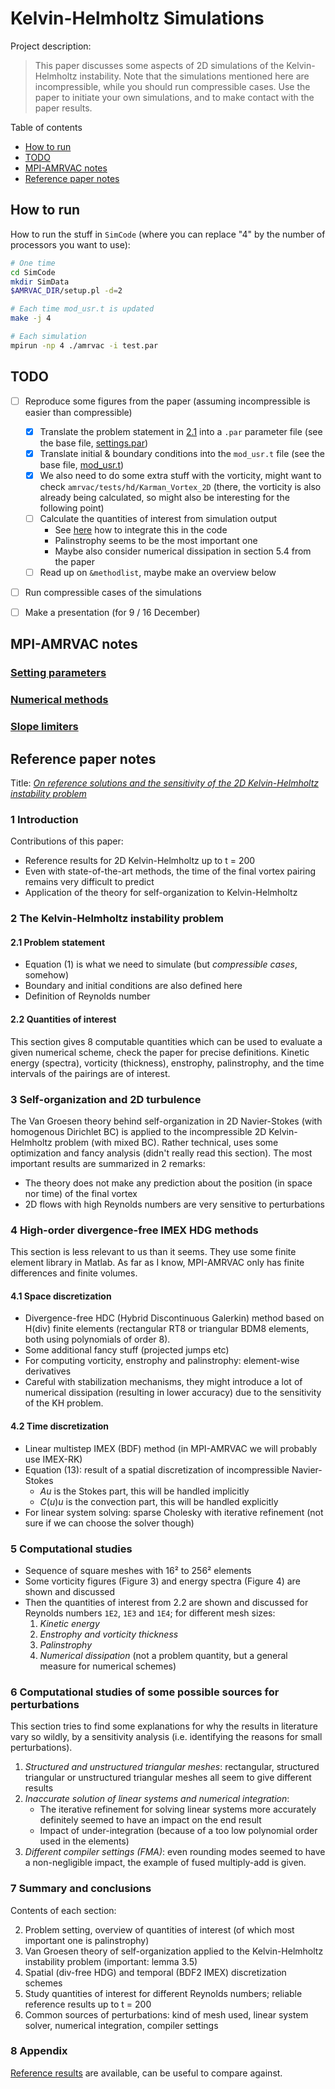 # Kelvin-Helmholtz Simulations

Project description:
> This paper discusses some aspects of 2D simulations of the Kelvin-Helmholtz instability. Note that the simulations mentioned here are incompressible, while you should run compressible cases. Use the paper to initiate your own simulations, and to make contact with the paper results.

Table of contents
- [How to run](#how-to-run)
- [TODO](#todo)
- [MPI-AMRVAC notes](#mpi-amrvac-notes)
- [Reference paper notes](#reference-paper-notes)


## How to run
How to run the stuff in `SimCode` (where you can replace "4" by the number of processors you want to use):
```bash
# One time
cd SimCode
mkdir SimData
$AMRVAC_DIR/setup.pl -d=2

# Each time mod_usr.t is updated
make -j 4

# Each simulation
mpirun -np 4 ./amrvac -i test.par
```


## TODO
- [ ] Reproduce some figures from the paper (assuming incompressible is easier than compressible)
    - [x] Translate the problem statement in [2.1](#2.1-Problem-statement) into a `.par` parameter file (see the base file, [settings.par](./SimCode/settings.par))
    - [x] Translate initial & boundary conditions into the `mod_usr.t` file (see the base file, [mod_usr.t](./SimCode/mod_usr.t))
    - [x] We also need to do some extra stuff with the vorticity, might want to check `amrvac/tests/hd/Karman_Vortex_2D` (there, the vorticity is also already being calculated, so might also be interesting for the following point)
    - [ ] Calculate the quantities of interest from simulation output 
        - See [here](http://amrvac.org/md_doc_mpiamrvac_nw.html) how to integrate this in the code
        - Palinstrophy seems to be the most important one
        - Maybe also consider numerical dissipation in section 5.4 from the paper
    - [ ] Read up on `&methodlist`, maybe make an overview below
- [ ] Run compressible cases of the simulations
- [ ] Make a presentation (for 9 / 16 December)


## MPI-AMRVAC notes
### [Setting parameters](http://amrvac.org/md_doc_par.html)
### [Numerical methods](http://amrvac.org/md_doc_methods.html)
### [Slope limiters](http://amrvac.org/md_doc_limiter.html)


## Reference paper notes
Title: [*On reference solutions and the sensitivity of the 2D Kelvin-Helmholtz instability problem*](./schroeder2019reference.pdf)
### 1 Introduction
Contributions of this paper:
- Reference results for 2D Kelvin-Helmholtz up to t = 200
- Even with state-of-the-art methods, the time of the final vortex pairing remains very difficult to predict
- Application of the theory for self-organization to Kelvin-Helmholtz

### 2 The Kelvin-Helmholtz instability problem
#### 2.1 Problem statement
- Equation (1) is what we need to simulate (but *compressible cases*, somehow)
- Boundary and initial conditions are also defined here
- Definition of Reynolds number

#### 2.2 Quantities of interest
This section gives 8 computable quantities which can be used to evaluate a given numerical scheme, check the paper for precise definitions. Kinetic energy (spectra), vorticity (thickness), enstrophy, palinstrophy, and the time intervals of the pairings are of interest.

### 3 Self-organization and 2D turbulence
The Van Groesen theory behind self-organization in 2D Navier-Stokes (with homogenous Dirichlet BC) is applied to the incompressible 2D Kelvin-Helmholtz problem (with mixed BC). Rather technical, uses some optimization and fancy analysis (didn't really read this section). The most important results are summarized in 2 remarks:
- The theory does not make any prediction about the position (in space nor time) of the final vortex
- 2D flows with high Reynolds numbers are very sensitive to perturbations

### 4 High-order divergence-free IMEX HDG methods
This section is less relevant to us than it seems. They use some finite element library in Matlab. As far as I know, MPI-AMRVAC only has finite differences and finite volumes.
#### 4.1 Space discretization
- Divergence-free HDC (Hybrid Discontinuous Galerkin) method based on H(div) finite elements (rectangular RT8 or triangular BDM8 elements, both using polynomials of order 8). 
- Some additional fancy stuff (projected jumps etc)
- For computing vorticity, enstrophy and palinstrophy: element-wise derivatives
- Careful with stabilization mechanisms, they might introduce a lot of numerical dissipation (resulting in lower accuracy) due to the sensitivity of the KH problem.

#### 4.2 Time discretization
- Linear multistep IMEX (BDF) method (in MPI-AMRVAC we will probably use IMEX-RK)
- Equation (13): result of a spatial discretization of incompressible Navier-Stokes
    - $Au$ is the Stokes part, this will be handled implicitly
    - $C(u)u$ is the convection part, this will be handled explicitly
- For linear system solving: sparse Cholesky with iterative refinement (not sure if we can choose the solver though)

### 5 Computational studies
- Sequence of square meshes with 16² to 256² elements
- Some vorticity figures (Figure 3) and energy spectra (Figure 4) are shown and discussed
- Then the quantities of interest from 2.2 are shown and discussed for Reynolds numbers `1E2`, `1E3` and `1E4`; for different mesh sizes:
    1. *Kinetic energy*
    2. *Enstrophy and vorticity thickness*
    3. *Palinstrophy*
    4. *Numerical dissipation* (not a problem quantity, but a general measure for numerical schemes)

### 6 Computational studies of some possible sources for perturbations
This section tries to find some explanations for why the results in literature vary so wildly, by a sensitivity analysis (i.e. identifying the reasons for small perturbations).
1. *Structured and unstructured triangular meshes*: rectangular, structured triangular or unstructured triangular meshes all seem to give different results
2. *Inaccurate solution of linear systems and numerical integration*: 
    - The iterative refinement for solving linear systems more accurately definitely seemed to have an impact on the end result
    - Impact of under-integration (because of a too low polynomial order used in the elements)
3. *Different compiler settings (FMA)*: even rounding modes seemed to have a non-negligible impact, the example of fused multiply-add is given.

### 7 Summary and conclusions
Contents of each section:

2. Problem setting, overview of quantities of interest (of which most important one is palinstrophy)
3. Van Groesen theory of self-organization applied to the Kelvin-Helmholtz instability problem (important: lemma 3.5)
4. Spatial (div-free HDG) and temporal (BDF2 IMEX) discretization schemes
5. Study quantities of interest for different Reynolds numbers; reliable reference results up to t = 200
6. Common sources of perturbations: kind of mesh used, linear system solver, numerical integration, compiler settings

### 8 Appendix
[Reference results](https://gitlab.gwdg.de/KHdata/KelvinHelmholtz) are available, can be useful to compare against.
